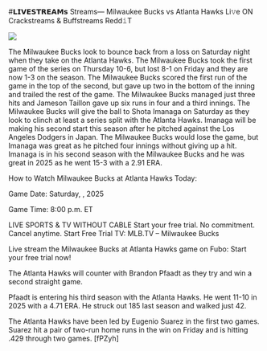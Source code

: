 #𝗟𝗜𝗩𝗘𝗦𝗧𝗥𝗘𝗔𝗠𝘀 Streams— Milwaukee Bucks vs Atlanta Hawks Li𝚟e ON Crackstreams & Buffstreams Redd𝚒T  
  
  
[![](https://i.imgur.com/qSNzIqt.png)](https://movie.rssnews.media/HoXwVtO.php)  
  
The Milwaukee Bucks look to bounce back from a loss on Saturday night when they take on the Atlanta Hawks. The Milwaukee Bucks took the first game of the series on Thursday 10-6, but lost 8-1 on Friday and they are now 1-3 on the season. The Milwaukee Bucks scored the first run of the game in the top of the second, but gave up two in the bottom of the inning and trailed the rest of the game. The Milwaukee Bucks managed just three hits and Jameson Taillon gave up six runs in four and a third innings. The Milwaukee Bucks will give the ball to Shota Imanaga on Saturday as they look to clinch at least a series split with the Atlanta Hawks. Imanaga will be making his second start this season after he pitched against the Los Angeles Dodgers in Japan. The Milwaukee Bucks would lose the game, but Imanaga was great as he pitched four innings without giving up a hit. Imanaga is in his second season with the Milwaukee Bucks and he was great in 2025 as he went 15-3 with a 2.91 ERA.

How to Watch Milwaukee Bucks at Atlanta Hawks Today:

Game Date: Saturday, , 2025

Game Time: 8:00 p.m. ET

LIVE SPORTS & TV WITHOUT CABLE
Start your free trial. No commitment. Cancel anytime.
Start Free Trial
TV: MLB.TV – Milwaukee Bucks

Live stream the Milwaukee Bucks at Atlanta Hawks game on Fubo: Start your free trial now!

The Atlanta Hawks will counter with Brandon Pfaadt as they try and win a second straight game.

Pfaadt is entering his third season with the Atlanta Hawks. He went 11-10 in 2025 with a 4.71 ERA. He struck out 185 last season and walked just 42.

The Atlanta Hawks have been led by Eugenio Suarez in the first two games. Suarez hit a pair of two-run home runs in the win on Friday and is hitting .429 through two games. [fPZyh]